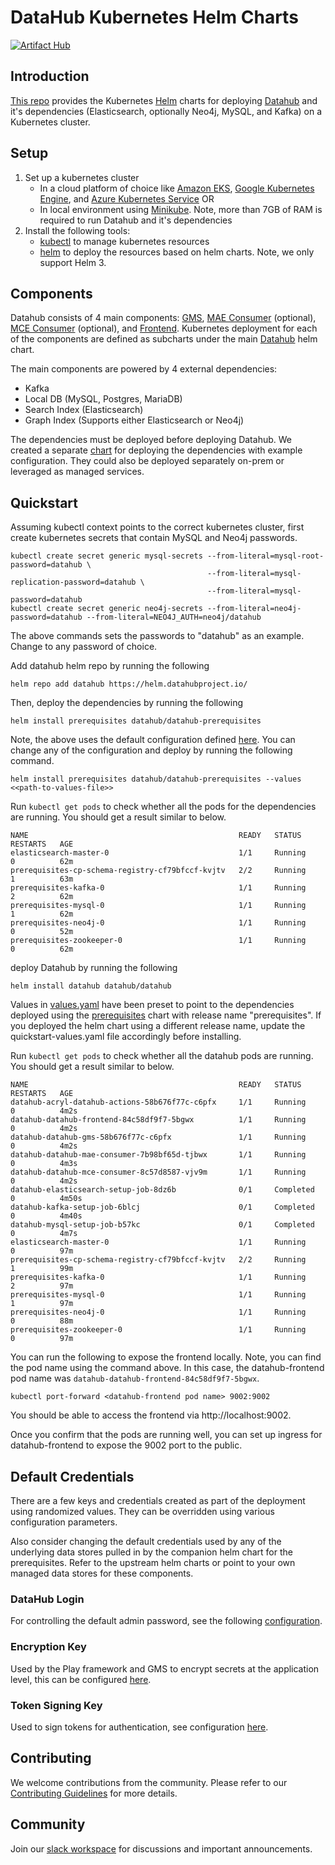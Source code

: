 # DataHub Kubernetes Helm Charts
[![Artifact Hub](https://img.shields.io/endpoint?url=https://artifacthub.io/badge/repository/datahub)](https://artifacthub.io/packages/search?repo=datahub)

## Introduction
[This repo](https://github.com/acryldata/datahub-helm) provides 
the Kubernetes [Helm](https://helm.sh/) charts for deploying 
[Datahub](https://github.com/linkedin/datahub) and it's dependencies 
(Elasticsearch, optionally Neo4j, MySQL, and Kafka) on a Kubernetes cluster.

## Setup
1. Set up a kubernetes cluster
   - In a cloud platform of choice like [Amazon EKS](https://aws.amazon.com/eks), 
     [Google Kubernetes Engine](https://cloud.google.com/kubernetes-engine), 
     and [Azure Kubernetes Service](https://azure.microsoft.com/en-us/services/kubernetes-service/) OR
   - In local environment using [Minikube](https://minikube.sigs.k8s.io/docs/). 
     Note, more than 7GB of RAM is required to run Datahub and it's dependencies 
2. Install the following tools: 
   - [kubectl](https://kubernetes.io/docs/tasks/tools/) to manage kubernetes resources
   - [helm](https://helm.sh/docs/intro/install/) to deploy the resources based on helm charts. 
     Note, we only support Helm 3.
   
## Components
Datahub consists of 4 main components: [GMS](https://datahubproject.io/docs/metadata-service/), 
[MAE Consumer](https://datahubproject.io/docs/metadata-jobs/mae-consumer-job) (optional), 
[MCE Consumer](https://datahubproject.io/docs/metadata-jobs/mce-consumer-job) (optional), and 
[Frontend](https://datahubproject.io/docs/datahub-frontend). Kubernetes deployment 
for each of the components are defined as subcharts under the main 
[Datahub](https://github.com/acryldata/datahub-helm/tree/master/charts/datahub) 
helm chart.

The main components are powered by 4 external dependencies:
- Kafka
- Local DB (MySQL, Postgres, MariaDB)
- Search Index (Elasticsearch)
- Graph Index (Supports either Elasticsearch or Neo4j)

The dependencies must be deployed before deploying Datahub. We created a separate 
[chart](https://github.com/acryldata/datahub-helm/tree/master/charts/prerequisites) 
for deploying the dependencies with example configuration. They could also be deployed 
separately on-prem or leveraged as managed services.

## Quickstart
Assuming kubectl context points to the correct kubernetes cluster, first create kubernetes secrets that contain MySQL and Neo4j passwords. 

```(shell)
kubectl create secret generic mysql-secrets --from-literal=mysql-root-password=datahub \
											--from-literal=mysql-replication-password=datahub \
											--from-literal=mysql-password=datahub
kubectl create secret generic neo4j-secrets --from-literal=neo4j-password=datahub --from-literal=NEO4J_AUTH=neo4j/datahub
```

The above commands sets the passwords to "datahub" as an example. Change to any password of choice. 

Add datahub helm repo by running the following

```(shell)
helm repo add datahub https://helm.datahubproject.io/
```

Then, deploy the dependencies by running the following

```(shell)
helm install prerequisites datahub/datahub-prerequisites
```

Note, the above uses the default configuration defined [here](https://github.com/acryldata/datahub-helm/blob/master/charts/prerequisites/values.yaml). You can change any of the configuration and deploy by running the following command. 

```(shell)
helm install prerequisites datahub/datahub-prerequisites --values <<path-to-values-file>>
```

Run `kubectl get pods` to check whether all the pods for the dependencies are running. 
You should get a result similar to below.

```
NAME                                               READY   STATUS      RESTARTS   AGE
elasticsearch-master-0                             1/1     Running     0          62m
prerequisites-cp-schema-registry-cf79bfccf-kvjtv   2/2     Running     1          63m
prerequisites-kafka-0                              1/1     Running     2          62m
prerequisites-mysql-0                              1/1     Running     1          62m
prerequisites-neo4j-0                              1/1     Running     0          52m
prerequisites-zookeeper-0                          1/1     Running     0          62m
```

deploy Datahub by running the following

```(shell)
helm install datahub datahub/datahub
```

Values in [values.yaml](https://github.com/acryldata/datahub-helm/blob/master/charts/datahub/values.yaml) 
have been preset to point to the dependencies deployed using the [prerequisites](https://github.com/acryldata/datahub-helm/tree/master/charts/prerequisites) 
chart with release name "prerequisites". If you deployed the helm chart using a different release name, update the quickstart-values.yaml file accordingly before installing. 

Run `kubectl get pods` to check whether all the datahub pods are running. You should get a result similar to below.

```
NAME                                               READY   STATUS      RESTARTS   AGE
datahub-acryl-datahub-actions-58b676f77c-c6pfx     1/1     Running     0          4m2s
datahub-datahub-frontend-84c58df9f7-5bgwx          1/1     Running     0          4m2s
datahub-datahub-gms-58b676f77c-c6pfx               1/1     Running     0          4m2s
datahub-datahub-mae-consumer-7b98bf65d-tjbwx       1/1     Running     0          4m3s
datahub-datahub-mce-consumer-8c57d8587-vjv9m       1/1     Running     0          4m2s
datahub-elasticsearch-setup-job-8dz6b              0/1     Completed   0          4m50s
datahub-kafka-setup-job-6blcj                      0/1     Completed   0          4m40s
datahub-mysql-setup-job-b57kc                      0/1     Completed   0          4m7s
elasticsearch-master-0                             1/1     Running     0          97m
prerequisites-cp-schema-registry-cf79bfccf-kvjtv   2/2     Running     1          99m
prerequisites-kafka-0                              1/1     Running     2          97m
prerequisites-mysql-0                              1/1     Running     1          97m
prerequisites-neo4j-0                              1/1     Running     0          88m
prerequisites-zookeeper-0                          1/1     Running     0          97m
```

You can run the following to expose the frontend locally. Note, you can find the pod name using the command above. 
In this case, the datahub-frontend pod name was `datahub-datahub-frontend-84c58df9f7-5bgwx`. 

```(shell)
kubectl port-forward <datahub-frontend pod name> 9002:9002
```

You should be able to access the frontend via http://localhost:9002. 

Once you confirm that the pods are running well, you can set up ingress for datahub-frontend 
to expose the 9002 port to the public.

## Default Credentials

There are a few keys and credentials created as part of the deployment using randomized values. They can be overridden using various configuration parameters.

Also consider changing the default credentials used by any of the underlying data stores pulled in by the companion helm chart for
the prerequisites. Refer to the upstream helm charts or point to your own managed data stores for these components.

### DataHub Login

For controlling the default admin password, see the following [configuration](charts/datahub/values.yaml#L36).

### Encryption Key

Used by the Play framework and GMS to encrypt secrets at the application level, this can be configured [here](charts/datahub/values.yaml#L579).

### Token Signing Key

Used to sign tokens for authentication, see configuration [here](charts/datahub/values.yaml#L605).

## Contributing

We welcome contributions from the community. Please refer to our [Contributing Guidelines](CONTRIBUTING.md) for more details. 

## Community

Join our [slack workspace](https://slack.datahubproject.io) for discussions and important announcements. 
